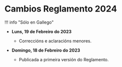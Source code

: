 # Cambios Reglamento 2024

!!! info "Sólo en Gallego"

* **Luns, 19 de Febreiro do 2023**
  * Correccións e aclaracións menores.

* **Domingo, 18 de Febreiro do 2023**
    * Publicada a primeira versión do Reglamento.
